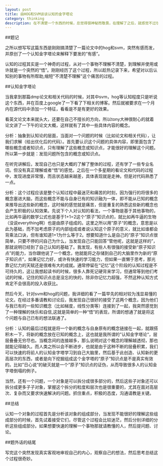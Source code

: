 ```yaml
---
layout: post
title: 由HOG和SVM谈谈认知的金字塔论
category: thinking
description: 在不清楚一个东西的时候，总觉得很神秘而敬畏，在理解了之后，就感觉不过尔尔
---
```


##题记

之所以想写写这篇东西是刚刚搞清楚了一篇论文中的hog和svm，突然有感而发，并原创了一个认知金字塔论来解释下要发的“有感”。

认知的过程其实是一个神奇的过程，从对一个事物不理解不清楚，到理解并使用或许就是一个突然的“悟”。刚刚经历了这个过程，所以趁热记录下来，希望对以后认知别的事物有所帮助,缩短"不清楚不理解"这个痛苦的过程。

##认知金字塔论

当我拿到那篇dmp论文和相关代码的时候，对其中svm，hog等认知程度只是听说这个东西，并在百度上google了一下看了下相关的博客。然后就被要求在一个月内在源代码中添加一个特征，看看是不是有更好的效果。

看英文论文本来就头大，还要在自己不擅长的方向，所以tony大神很耐心的就着论文讲了一下午的论文大概，这样就有了其中一些具体内容的概念。

分析：抽象到认知论的层面，当面对一个问题的时候（比如论文和相关代码），让我们求解（给出优化后的代码）。首先要认识这个问题的具体内容，即里面包含了哪些概念或者知识点，只有理解了这些概念或知识点，才能很好的理解这个问题。所以第一步就是：发现问题所包含的概念或知识点。

在听完讲解后，发现自己也只是大概的了解了整体的过程，还有学了一些专业名词。但没有真正理解或者“悟”的感觉。之后在一个多星期的看论文和代码的过程中，发现进度非常慢，而且状态越来越差，具体表现就是走神。但是对代码熟悉了一点。

分析：这个过程应该是整个认知过程中最迷茫和痛苦的时刻，因为强行的将很多的概念塞进大脑，而这些概念不能与自身已有的知识融为一体，即不能从已知的概念来推导出这些新的概念，这时候的感觉就是痛苦，但是重复的熟悉这些新的概念也会产生积极的认知效果。先说下个人对认知的看法，一个事物是基于其他事物的，比如再牛逼的数学公式也是基于1+1=2这个“原子”知识点的，就比如再牛逼的生物（没说everything啊）也是由原子组成的。这里之所以用”原子“的概念，意思是以此为基础，而不加考虑原子的内部组成或者说认知这个原子的意义，就比如谁都会背乘法口诀，但有谁知道1+1为什么等于2。想要知道什么是自己的“原子”知识点很简单，只要不停的问自己为什么，当发现自己只能回答“管他呢，这就是这样的”，那就说明已经到了自己认知的基础了。我发现，有些人有很强的接受新“原子知识点”的能力，当你跟他说了一个概念，他就能将之存储到自己的大脑里作为新的“原子知识点“，如果记忆力好，或许有快速的学习能力，但如果一直懒于思考，那光靠记忆力的天赋还是很难有大的成就。通常停留在“记忆”这个阶段的认知过程是不可持久的，这让我想起读书的时候，很多人靠死记硬背来学习，但通常等到他们考试的时候，记住的知识点总是没忘的快的，除非你记忆力超强，不然这种认知方式肯定不会很高的投入收获比。

然后今天，针对svm和hog的问题，我详细的看了一篇早先的相对较为浅显易懂的论文。在经过多番请教和讨论后，我发现自己很好的接受了这两个概念，因为他们与我已有的一些知识概念（比如梯度，线性分类等）连接到了一起，我突然感觉到了一种理解的快乐和自信,这就是简单的一种“悟”的表现，所谓的想通了就是将这个问题与自己已有的想法联通了。

分析：认知的最后过程就是将一个新的概念与自身原有的概念链接在一起，就跟搭积木一下，将新的概念放在已知的概念上，这也就是我所谓的”认知金字塔论“，层层叠叠无穷尽也。当概念间的连接越多，那么说明对这个概念的理解越透彻，那也就能记得越久。而人类之所以会不断进步，也就是由于这种不断的层叠积累，我们可以快速的将前人的认知金字塔学习到自己大脑里，然后基于此创造、认知新的更高层次的东西，或者是向下挖掘组成这个金字塔的“原子”知识点是不是真实有效的。比如”日心说“的破灭就是一个”原子"知识点的证伪，从而导致很多人的认知金字塔倒塌的例子。

当然，还有一个问题，一个对象是可以拆分成很多部分的，然后这些子对象还可以拆分成更多子子对象，掌握这个拆分的粒度和层次也是很重要的，尤其在面对高层次、复杂而又要求快速解决的问题。抓住重点，积极的态度，沟通请教是关键。


##总结

认知一个对象的过程首先是分析该对象的组成部分，当发现不能很好的理解这些组成部分的时候，首先试着接受它们，尽管这个过程会比较迷茫，然后分别详细的分析这些组成部分。如果想要快速的理解一个事物那就请教懂的人，然后提问题、讨论。

##题外话的结尾

写完这个突然发现真实客观地审视自己的内心，观察自己的想法，然后思考总结这个过程很奇妙。


[LinChaohui]:    http://www.linchaohui.com  "LinChaohui"
